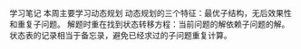 学习笔记
本周主要学习动态规划
  动态规划的三个特征：最优子结构，无后效果性和重复子问题。
  解题时重在找到状态转移方程：当前问题的解依赖子问题的解。
  状态表的记录相当于备忘录，避免已经求过的子问题重复计算。

